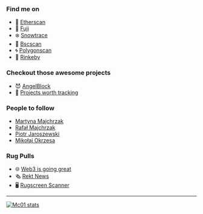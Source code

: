 ### Find me on

- 💎 [Etherscan](https://etherscan.io/address/0xf7de62b65768a169279be74b12faa65a22fb38d3)
- 🗻 [Fuji](https://testnet.snowtrace.io/address/0xf7de62b65768a169279be74b12faa65a22fb38d3)
- ❄️ [Snowtrace](https://snowtrace.io/address/0xf7de62b65768a169279be74b12faa65a22fb38d3)
- 🧁 [Bscscan](https://bscscan.com/address/0xf7de62b65768a169279be74b12faa65a22fb38d3)
- 🌀 [Polygonscan](https://polygonscan.com/address/0xF7DE62B65768a169279be74b12FaA65a22FB38D3)
- 🧪 [Rinkeby](https://rinkeby.etherscan.io/address/0xf7de62b65768a169279be74b12faa65a22fb38d3)

### Checkout those awesome projects

- 😈 [AngelBlock](https://angelblock.io)
- 🥇 [Projects worth tracking](https://github.com/Mc01?tab=stars)

### People to follow

- [Martyna Majchrzak](https://github.com/MMartynamajchrzak)
- [Rafał Majchrzak](https://github.com/rafal2228)
- [Piotr Jaroszewski](https://github.com/akcelero)
- [Mikołaj Okrzesa](https://github.com/mokrzesa)

### Rug Pulls

- 🌐 [Web3 is going great](https://web3isgoinggreat.com/)
- 🗞️ [Rekt News](https://rekt.news)
- 🖥️ [Rugscreen Scanner](https://www.rugscreen.com/Scan/Index)

---

[![Mc01 stats](https://github-readme-stats.vercel.app/api?username=Mc01&hide=contribs&show_icons=true&theme=tokyonight)](https://11bits.xyz)
